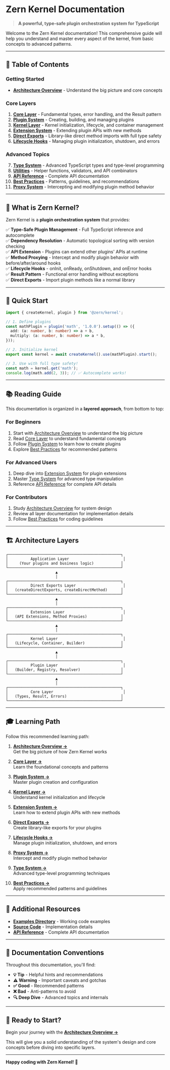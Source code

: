 # Zern Kernel Documentation

> **A powerful, type-safe plugin orchestration system for TypeScript**

Welcome to the Zern Kernel documentation! This comprehensive guide will help you understand and master every aspect of the kernel, from basic concepts to advanced patterns.

---

## 📖 Table of Contents

### Getting Started

- [**Architecture Overview**](./01-architecture-overview.md) - Understand the big picture and core concepts

### Core Layers

1. [**Core Layer**](./02-core-layer.md) - Fundamental types, error handling, and the Result pattern
2. [**Plugin System**](./03-plugin-system.md) - Creating, building, and managing plugins
3. [**Kernel Layer**](./04-kernel-layer.md) - Kernel initialization, lifecycle, and container management
4. [**Extension System**](./05-extension-system.md) - Extending plugin APIs with new methods
5. [**Direct Exports**](./06-direct-exports.md) - Library-like direct method imports with full type safety
6. [**Lifecycle Hooks**](./11-lifecycle-hooks.md) - Managing plugin initialization, shutdown, and errors

### Advanced Topics

7. [**Type System**](./07-type-system.md) - Advanced TypeScript types and type-level programming
8. [**Utilities**](./08-utilities.md) - Helper functions, validators, and API combinators
9. [**API Reference**](./09-api-reference.md) - Complete API documentation
10. [**Best Practices**](./10-best-practices.md) - Patterns, guidelines, and recommendations
11. [**Proxy System**](./12-proxy-system.md) - Intercepting and modifying plugin method behavior

---

## 🎯 What is Zern Kernel?

Zern Kernel is a **plugin orchestration system** that provides:

✅ **Type-Safe Plugin Management** - Full TypeScript inference and autocomplete  
✅ **Dependency Resolution** - Automatic topological sorting with version checking  
✅ **API Extension** - Plugins can extend other plugins' APIs at runtime  
✅ **Method Proxying** - Intercept and modify plugin behavior with before/after/around hooks  
✅ **Lifecycle Hooks** - onInit, onReady, onShutdown, and onError hooks  
✅ **Result Pattern** - Functional error handling without exceptions  
✅ **Direct Exports** - Import plugin methods like a normal library

---

## 🚀 Quick Start

```typescript
import { createKernel, plugin } from '@zern/kernel';

// 1. Define plugins
const mathPlugin = plugin('math', '1.0.0').setup(() => ({
  add: (a: number, b: number) => a + b,
  multiply: (a: number, b: number) => a * b,
}));

// 2. Initialize kernel
export const kernel = await createKernel().use(mathPlugin).start();

// 3. Use with full type safety!
const math = kernel.get('math');
console.log(math.add(2, 3)); // ✅ Autocomplete works!
```

---

## 📚 Reading Guide

This documentation is organized in a **layered approach**, from bottom to top:

### For Beginners

1. Start with [Architecture Overview](./01-architecture-overview.md) to understand the big picture
2. Read [Core Layer](./02-core-layer.md) to understand fundamental concepts
3. Follow [Plugin System](./03-plugin-system.md) to learn how to create plugins
4. Explore [Best Practices](./10-best-practices.md) for recommended patterns

### For Advanced Users

1. Deep dive into [Extension System](./05-extension-system.md) for plugin extensions
2. Master [Type System](./07-type-system.md) for advanced type manipulation
3. Reference [API Reference](./09-api-reference.md) for complete API details

### For Contributors

1. Study [Architecture Overview](./01-architecture-overview.md) for system design
2. Review all layer documentation for implementation details
3. Follow [Best Practices](./10-best-practices.md) for coding guidelines

---

## 🏗️ Architecture Layers

```
┌──────────────────────────────────────────────────┐
│          Application Layer                        │
│     (Your plugins and business logic)            │
└──────────────────────────────────────────────────┘
                      ▲
                      │
┌──────────────────────────────────────────────────┐
│          Direct Exports Layer                     │
│   (createDirectExports, createDirectMethod)      │
└──────────────────────────────────────────────────┘
                      ▲
                      │
┌──────────────────────────────────────────────────┐
│          Extension Layer                          │
│   (API Extensions, Method Proxies)               │
└──────────────────────────────────────────────────┘
                      ▲
                      │
┌──────────────────────────────────────────────────┐
│          Kernel Layer                             │
│   (Lifecycle, Container, Builder)                │
└──────────────────────────────────────────────────┘
                      ▲
                      │
┌──────────────────────────────────────────────────┐
│          Plugin Layer                             │
│   (Builder, Registry, Resolver)                  │
└──────────────────────────────────────────────────┘
                      ▲
                      │
┌──────────────────────────────────────────────────┐
│          Core Layer                               │
│   (Types, Result, Errors)                        │
└──────────────────────────────────────────────────┘
```

---

## 🎓 Learning Path

Follow this recommended learning path:

1. **[Architecture Overview →](./01-architecture-overview.md)**  
   Get the big picture of how Zern Kernel works

2. **[Core Layer →](./02-core-layer.md)**  
   Learn the foundational concepts and patterns

3. **[Plugin System →](./03-plugin-system.md)**  
   Master plugin creation and configuration

4. **[Kernel Layer →](./04-kernel-layer.md)**  
   Understand kernel initialization and lifecycle

5. **[Extension System →](./05-extension-system.md)**  
   Learn how to extend plugin APIs with new methods

6. **[Direct Exports →](./06-direct-exports.md)**  
   Create library-like exports for your plugins

7. **[Lifecycle Hooks →](./11-lifecycle-hooks.md)**  
   Manage plugin initialization, shutdown, and errors

8. **[Proxy System →](./12-proxy-system.md)**  
   Intercept and modify plugin method behavior

9. **[Type System →](./07-type-system.md)**  
   Advanced type-level programming techniques

10. **[Best Practices →](./10-best-practices.md)**  
    Apply recommended patterns and guidelines

---

## 🔗 Additional Resources

- **[Examples Directory](../examples/)** - Working code examples
- **[Source Code](../src/)** - Implementation details
- **[API Reference](./09-api-reference.md)** - Complete API documentation

---

## 📝 Documentation Conventions

Throughout this documentation, you'll find:

- **💡 Tip** - Helpful hints and recommendations
- **⚠️ Warning** - Important caveats and gotchas
- **✅ Good** - Recommended patterns
- **❌ Bad** - Anti-patterns to avoid
- **🔍 Deep Dive** - Advanced topics and internals

---

## 🚦 Ready to Start?

Begin your journey with the **[Architecture Overview →](./01-architecture-overview.md)**

This will give you a solid understanding of the system's design and core concepts before diving into specific layers.

---

**Happy coding with Zern Kernel!** 🎉
